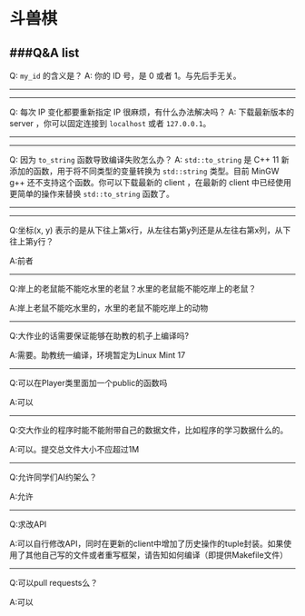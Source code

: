 斗兽棋
======

###Q&A list
----

Q: `my_id` 的含义是？
A: 你的 ID 号，是 0 或者 1。与先后手无关。

----

----

Q: 每次 IP 变化都要重新指定 IP 很麻烦，有什么办法解决吗？
A: 下载最新版本的 server ，你可以固定连接到 `localhost` 或者 `127.0.0.1`。

----

----

Q: 因为 `to_string` 函数导致编译失败怎么办？
A: `std::to_string` 是 C++ 11 新添加的函数，用于将不同类型的变量转换为 `std::string` 类型。目前 MinGW g++ 还不支持这个函数。你可以下载最新的 client ，在最新的 client 中已经使用更简单的操作来替换 `std::to_string` 函数了。

----

----

Q:坐标(x, y) 表示的是从下往上第x行，从左往右第y列还是从左往右第x列，从下往上第y行？

A:前者

----

Q:岸上的老鼠能不能吃水里的老鼠？水里的老鼠能不能吃岸上的老鼠？

A:岸上老鼠不能吃水里的，水里的老鼠不能吃岸上的动物

----

Q:大作业的话需要保证能够在助教的机子上编译吗?

A:需要。助教统一编译，环境暂定为Linux Mint 17

----

Q:可以在Player类里面加一个public的函数吗

A:可以

----


Q:交大作业的程序时能不能附带自己的数据文件，比如程序的学习数据什么的。

A:可以。提交总文件大小不应超过1M

----

Q:允许同学们AI约架么？

A:允许

----

Q:求改API

A:可以自行修改API，同时在更新的client中增加了历史操作的tuple封装。如果使用了其他自己写的文件或者重写框架，请告知如何编译（即提供Makefile文件）

----

Q:可以pull requests么？

A:可以
